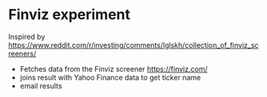 # Finviz experiment

Inspired by https://www.reddit.com/r/investing/comments/lglskh/collection_of_finviz_screeners/

- Fetches data from the Finviz screener https://finviz.com/
- joins result with Yahoo Finance data to get ticker name
- email results
